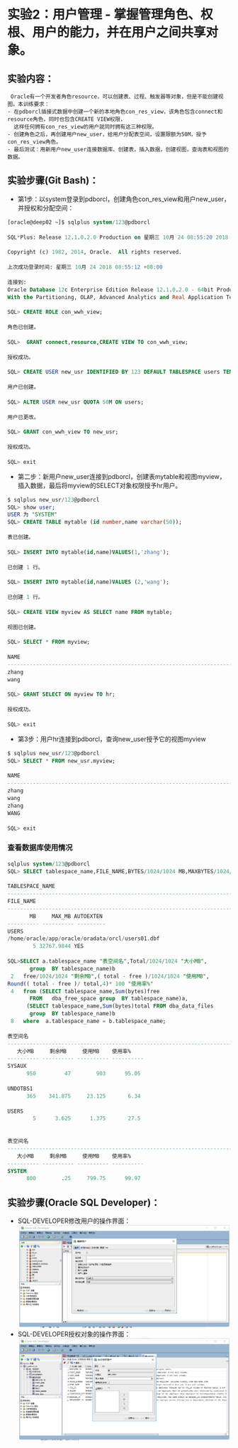 # 实验2：用户管理 - 掌握管理角色、权根、用户的能力，并在用户之间共享对象。

## 实验内容：
     Oracle有一个开发者角色resource，可以创建表、过程、触发器等对象，但是不能创建视图。本训练要求：
    - 在pdborcl插接式数据中创建一个新的本地角色con_res_view，该角色包含connect和resource角色，同时也包含CREATE VIEW权限，
      这样任何拥有con_res_view的用户就同时拥有这三种权限。
    - 创建角色之后，再创建用户new_user，给用户分配表空间，设置限额为50M，授予con_res_view角色。
    - 最后测试：用新用户new_user连接数据库、创建表，插入数据，创建视图，查询表和视图的数据。
## 实验步骤(Git Bash)：
- 第1步：以system登录到pdborcl，创建角色con_res_view和用户new_user，并授权和分配空间：
```SQL
[oracle@deep02 ~]$ sqlplus system/123@pdborcl

SQL*Plus: Release 12.1.0.2.0 Production on 星期三 10月 24 08:55:20 2018

Copyright (c) 1982, 2014, Oracle.  All rights reserved.

上次成功登录时间: 星期三 10月 24 2018 08:55:12 +08:00

连接到:
Oracle Database 12c Enterprise Edition Release 12.1.0.2.0 - 64bit Production
With the Partitioning, OLAP, Advanced Analytics and Real Application Testing options

SQL> CREATE ROLE con_wwh_view;

角色已创建。

SQL>  GRANT connect,resource,CREATE VIEW TO con_wwh_view;

授权成功。

SQL> CREATE USER new_usr IDENTIFIED BY 123 DEFAULT TABLESPACE users TEMPORARY TABLESPACE temp;

用户已创建。

SQL> ALTER USER new_usr QUOTA 50M ON users;

用户已更改。

SQL> GRANT con_wwh_view TO new_usr;

授权成功。

SQL> exit

```
- 第二步：新用户new_user连接到pdborcl，创建表mytable和视图myview，插入数据，最后将myview的SELECT对象权限授予hr用户。
```SQL
$ sqlplus new_usr/123@pdborcl
SQL> show user;
USER 为 "SYSTEM"
SQL> CREATE TABLE mytable (id number,name varchar(50));

表已创建。

SQL> INSERT INTO mytable(id,name)VALUES(1,'zhang');

已创建 1 行。

SQL> INSERT INTO mytable(id,name)VALUES (2,'wang');

已创建 1 行。

SQL> CREATE VIEW myview AS SELECT name FROM mytable;

视图已创建。

SQL> SELECT * FROM myview;

NAME
--------------------------------------------------------------------------------
zhang
wang

SQL> GRANT SELECT ON myview TO hr;

授权成功。

SQL> exit

```

- 第3步：用户hr连接到pdborcl，查询new_user授予它的视图myview
```SQL
$ sqlplus new_usr/123@pdborcl
SQL> SELECT * FROM new_usr.myview;

NAME
--------------------------------------------------------------------------------
zhang
wang
zhang
WANG

SQL> exit

```
### 查看数据库使用情况
 ```SQL
 sqlplus system/123@pdborcl
 SQL> SELECT tablespace_name,FILE_NAME,BYTES/1024/1024 MB,MAXBYTES/1024/1024 MAX_MB,autoextensible FROM dba_data_files  WHERE  tablespace_name='USERS';

TABLESPACE_NAME
--------------------------------------------------------------------------------
FILE_NAME
--------------------------------------------------------------------------------
        MB     MAX_MB AUTOEXTEN
---------- ---------- ---------
USERS
/home/oracle/app/oracle/oradata/orcl/users01.dbf
         5 32767.9844 YES
         
SQL>SELECT a.tablespace_name "表空间名",Total/1024/1024 "大小MB",
        group  BY tablespace_name)b
  2   free/1024/1024 "剩余MB",( total - free )/1024/1024 "使用MB",
 Round(( total - free )/ total,4)* 100 "使用率%"
  4   from (SELECT tablespace_name,Sum(bytes)free
        FROM   dba_free_space group  BY tablespace_name)a,
       (SELECT tablespace_name,Sum(bytes)total FROM dba_data_files
        group  BY tablespace_name)b
  8   where  a.tablespace_name = b.tablespace_name;

表空间名
--------------------------------------------------------------------------------
    大小MB     剩余MB     使用MB    使用率%
---------- ---------- ---------- ----------
SYSAUX
       950         47        903      95.05

UNDOTBS1
       365    341.875     23.125       6.34

USERS
         5      3.625      1.375       27.5


表空间名
--------------------------------------------------------------------------------
    大小MB     剩余MB     使用MB    使用率%
---------- ---------- ---------- ----------
SYSTEM
       800        .25     799.75      99.97


 ```
## 实验步骤(Oracle SQL Developer)：
- SQL-DEVELOPER修改用户的操作界面： 
![Image text](https://github.com/WwhKiller/Oracle/blob/master/test2/QQ%E6%88%AA%E5%9B%BE20181024094644.png)
- SQL-DEVELOPER授权对象的操作界面： 
![Image text](https://github.com/WwhKiller/Oracle/blob/master/test2/QQ%E6%88%AA%E5%9B%BE20181024094858.png)
